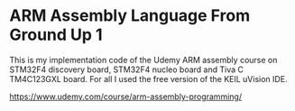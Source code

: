 # ARM Assembly Language From Ground Up 1
This is my implementation code of the Udemy ARM assembly course on STM32F4 discovery board, STM32F4 nucleo board and  Tiva C TM4C123GXL board.
For all I used the free version of the KEIL uVision IDE.

https://www.udemy.com/course/arm-assembly-programming/
